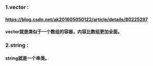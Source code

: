 ### 1.vector :
#### https://blog.csdn.net/ak201605050122/article/details/80225297
#### vector就是类似于一个数组的容器，内容比数组更加全面。

### 2.string :
#### string就是一个串类。

